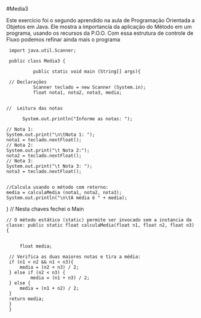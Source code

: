 #Media3

Este exercício foi o segundo aprendido na aula de Programação Orientada a Objetos em Java. Ele mostra a importancia da aplicação do Método em um programa,
usando os recursos da P.O.O.
Com essa estrutura de controle de Fluxo podemos refinar ainda mais o programa



     import java.util.Scanner;

     public class Media3 {

              public static void main (String[] args){
     
     // Declarações
              Scanner teclado = new Scanner (System.in);
              float nota1, nota2, nota3, media;

    
    //  Leitura das notas
              
	      System.out.println("Informe as notas: ");
     
    // Nota 1:
    System.out.print("\n\tNota 1: ");
    nota1 = teclado.nextFloat();
    // Nota 2:
    System.out.print("\t Nota 2:");
    nota2 = teclado.nextFloat();
    // Nota 3:
    System.out.print("\t Nota 3: ");
    nota3 = teclado.nextFloat();
     
    
    //Calcula usando o método com retorno:
    media = calculaMedia (nota1, nota2, nota3);
    System.out.println("\n\tA média é " + media);

}  // Nesta chaves fechei o Main


    // O método estático (static) permite ser invocado sem a instancia da classe: public static float calculaMedia(float n1, float n2, float n3) {

        
         float media;

	 // Verifica as duas maiores notas e tira a média:
	 if (n1 < n2 && n1 < n3){   
	     media = (n2 + n3) / 2;
	 } else if (n2 < n3) {
             media = (n1 + n3) / 2;
	 } else {
	     media = (n1 + n2) / 2;
	 }
	 return media;
	 } 	
	 }
